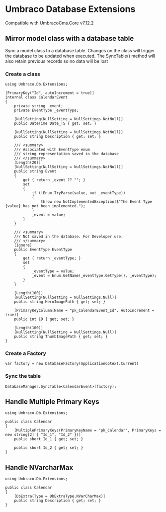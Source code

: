 # Umbraco Database Extensions
Compatible with UmbracoCms.Core v7.12.2
## Mirror model class with a database table 
Sync a model class to a database table. Changes on the class will trigger the database to be updated when executed.
The SyncTable() method will also retain previous records so no data will be lost
### Create a class
```
using Umbraco.Db.Extensions;

[PrimaryKey("Id", autoIncrement = true)]
internal class CalendarEvent
{
    private string _event;
    private EventType _eventType;

    [NullSetting(NullSetting = NullSettings.NotNull)]
    public DateTime Date_TS { get; set; }

    [NullSetting(NullSetting = NullSettings.NotNull)]
    public string Description { get; set; }

    /// <summary>
    /// Associated with EventType enum
    /// string representation saved in the database
    /// </summary>
    [Length(20)]
    [NullSetting(NullSetting = NullSettings.NotNull)]
    public string Event
    {
        get { return _event ?? ""; }
        set
        {
            if (!Enum.TryParse(value, out _eventType))
            {
                throw new NotImplementedException($"The Event Type {value} has not been implemented.");
            }
            _event = value;
        }
    }

    /// <summary>
    /// Not saved in the database. For Developer use.
    /// </summary>
    [Ignore]
    public EventType EventType
    {
        get { return _eventType; }
        set
        {
            _eventType = value;
            _event = Enum.GetName(_eventType.GetType(), _eventType);
        }
    }

    [Length(100)]
    [NullSetting(NullSetting = NullSettings.Null)]
    public string HeroImagePath { get; set; }

    [PrimaryKeyColumn(Name = "pk_CalendarEvent_Id", AutoIncrement = true)]
    public int ID { get; set; }

    [Length(100)]
    [NullSetting(NullSetting = NullSettings.Null)]
    public string ThumbImagePath { get; set; }
}
 ```  
 ### Create a Factory
 ```
 var factory = new DatabaseFactory(ApplicationCotext.Current)
 ```
 ### Sync the table
 ```
 DatabaseManager.SyncTable<CalendarEvent>(factory);
 ```
 
## Handle Multiple Primary Keys
```
using Umbraco.Db.Extensions;

public class Calendar
{
    [MultiplePrimaryKeys(PrimaryKeyName = "pk_Calendar", PrimaryKeys = new string[2] { "Id_1", "Id_2" })]
    public short Id_1 { get; set; }

    public short Id_2 { get; set; }
}
```

## Handle NVarcharMax
```
using Umbraco.Db.Extensions;

public class Calendar
{
    [DbExtra(Type = DbExtraType.NVarCharMax)]
    public string Description { get; set; }
}
```
